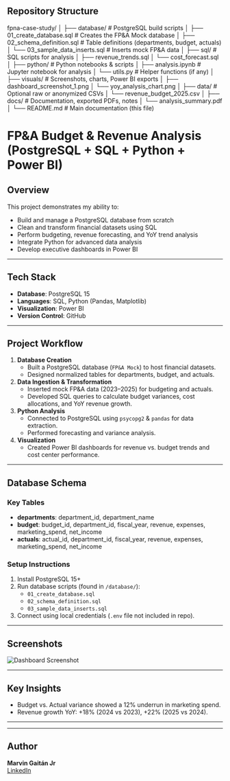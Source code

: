 ## Repository Structure
fpna-case-study/
│
├── database/                  # PostgreSQL build scripts
│   ├── 01_create_database.sql     # Creates the FP&A Mock database
│   ├── 02_schema_definition.sql   # Table definitions (departments, budget, actuals)
│   └── 03_sample_data_inserts.sql # Inserts mock FP&A data
│
├── sql/                       # SQL scripts for analysis
│   ├── revenue_trends.sql
│   └── cost_forecast.sql
│
├── python/                    # Python notebooks & scripts
│   ├── analysis.ipynb         # Jupyter notebook for analysis
│   └── utils.py               # Helper functions (if any)
│
├── visuals/                   # Screenshots, charts, Power BI exports
│   ├── dashboard_screenshot_1.png
│   └── yoy_analysis_chart.png
│
├── data/                      # Optional raw or anonymized CSVs
│   └── revenue_budget_2025.csv
│
├── docs/                      # Documentation, exported PDFs, notes
│   └── analysis_summary.pdf
│
└── README.md                  # Main documentation (this file)


# FP&A Budget & Revenue Analysis (PostgreSQL + SQL + Python + Power BI)

## Overview
This project demonstrates my ability to:
- Build and manage a PostgreSQL database from scratch
- Clean and transform financial datasets using SQL
- Perform budgeting, revenue forecasting, and YoY trend analysis
- Integrate Python for advanced data analysis
- Develop executive dashboards in Power BI

---

## Tech Stack
- **Database**: PostgreSQL 15
- **Languages**: SQL, Python (Pandas, Matplotlib)
- **Visualization**: Power BI
- **Version Control**: GitHub

---

## Project Workflow
1. **Database Creation**  
   - Built a PostgreSQL database (`FP&A Mock`) to host financial datasets.
   - Designed normalized tables for departments, budget, and actuals.
2. **Data Ingestion & Transformation**  
   - Inserted mock FP&A data (2023–2025) for budgeting and actuals.
   - Developed SQL queries to calculate budget variances, cost allocations, and YoY revenue growth.
3. **Python Analysis**  
   - Connected to PostgreSQL using `psycopg2` & `pandas` for data extraction.
   - Performed forecasting and variance analysis.
4. **Visualization**  
   - Created Power BI dashboards for revenue vs. budget trends and cost center performance.

---

## Database Schema
### Key Tables
- **departments**: department_id, department_name
- **budget**: budget_id, department_id, fiscal_year, revenue, expenses, marketing_spend, net_income
- **actuals**: actual_id, department_id, fiscal_year, revenue, expenses, marketing_spend, net_income

### Setup Instructions
1. Install PostgreSQL 15+
2. Run database scripts (found in `/database/`):
   - `01_create_database.sql`
   - `02_schema_definition.sql`
   - `03_sample_data_inserts.sql`
3. Connect using local credentials (`.env` file not included in repo).

---

## Screenshots
![Dashboard Screenshot](visuals/dashboard_screenshot_1.png)

---

## Key Insights
- Budget vs. Actual variance showed a 12% underrun in marketing spend.
- Revenue growth YoY: +18% (2024 vs 2023), +22% (2025 vs 2024).

---


---

## Author
**Marvin Gaitán Jr**  
[LinkedIn](https://www.linkedin.com/in/marvin-gaitán-jr-ab830219a)

